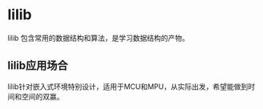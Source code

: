 # lilib  
lilib 包含常用的数据结构和算法，是学习数据结构的产物。

## lilib应用场合
lilib针对嵌入式环境特别设计，适用于MCU和MPU，从实际出发，希望能做到时间和空间的双赢。
